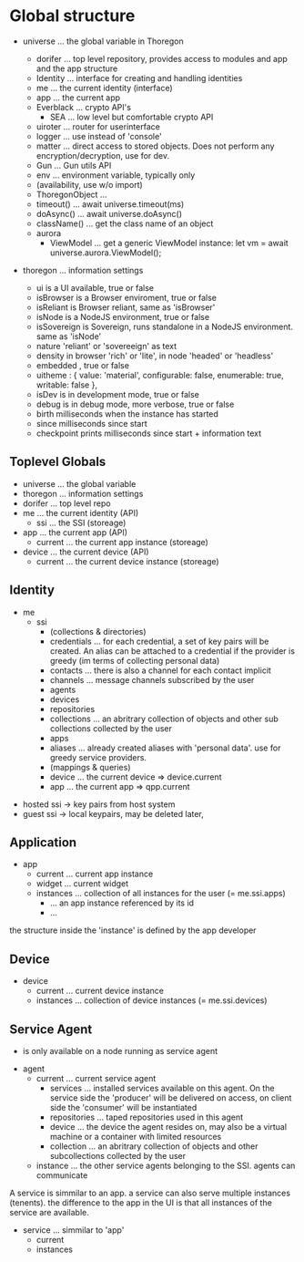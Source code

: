# Global structure

+ universe    ... the global variable in Thoregon
    + dorifer           ... top level repository, provides access to modules and app and the app structure
    + Identity          ... interface for creating and handling identities
    + me                ... the current identity (interface)
    + app               ... the current app 
    + Everblack         ... crypto API's
        + SEA           ... low level but comfortable crypto API 
    + uiroter           ... router for userinterface
    + logger            ... use instead of 'console'
    + matter            ... direct access to stored objects. Does not perform any encryption/decryption, use for dev. 
    + Gun               ... Gun utils API
    + env               ... environment variable, typically only 
    - (availability, use w/o import) 
    + ThoregonObject    ... 
    + timeout()         ... await universe.timeout(ms)
    + doAsync()         ... await universe.doAsync()
    + className()       ... get the class name of an object
    + aurora
        + ViewModel     ... get a generic ViewModel instance: let vm = await universe.aurora.ViewModel();

+ thoregon    ... information settings
    + ui                is a UI available, true or false
    + isBrowser         is a Browser enviroment, true or false
    + isReliant         is Browser reliant, same as 'isBrowser' 
    + isNode            is a NodeJS environment, true or false
    + isSovereign       is Sovereign, runs standalone in a NodeJS environment. same as 'isNode'
    + nature            'reliant' or 'sovereeign' as text
    + density           in browser 'rich' or 'lite', in node 'headed' or 'headless'
    + embedded          , true or false
    + uitheme           : { value: 'material', configurable: false, enumerable: true, writable: false },
    + isDev             is in development mode, true or false
    + debug             is in debug mode, more verbose, true or false
    + birth             milliseconds when the instance has started
    + since             milliseconds since start
    + checkpoint        prints milliseconds since start + information text
    
## Toplevel Globals

+ universe              ... the global variable
+ thoregon              ... information settings
+ dorifer               ... top level repo
+ me                    ... the current identity (API)
    + ssi               ... the SSI (storeage)
+ app                   ... the current app (API)
    + current           ... the current app instance (storeage)
+ device                ... the current device (API)
    + current             ... the current device instance (storeage)

## Identity

+ me
    + ssi
        - (collections & directories)
        + credentials   ... for each credential, a set of key pairs will be created. An alias can be attached to a credential if the provider is greedy (im terms of collecting personal data) 
        + contacts      ... there is also a channel for each contact implicit
        + channels      ... message channels subscribed by the user
        + agents
        + devices
        + repositories
        + collections   ... an abritrary collection of objects and other sub collections collected by the user
        + apps
        + aliases       ... already created aliases with 'personal data'. use for greedy service providers.
        -  (mappings & queries)
        + device        ... the current device  => device.current
        + app           ... the current app     => qpp.current

- hosted ssi -> key pairs from host system
- guest ssi  -> local keypairs, may be deleted later, 

## Application

+ app
    + current           ... current app instance
    + widget            ... current widget
    + instances         ... collection of all instances for the user (= me.ssi.apps)
        + <instanceid>      ... an app instance referenced by its id
        + <instanceid>...

the structure inside the 'instance' is defined by the app developer

## Device

+ device
    + current           ... current device instance
    + instances         ... collection of device instances (= me.ssi.devices)

## Service Agent
- is only available on a node running as service agent

+ agent
    + current           ... current service agent
        + services      ... installed services available on this agent. On the service side the 'producer' will be delivered on access, on client side the 'consumer' will be instantiated
        + repositories  ... taped repositories used in this agent
        + device        ... the device the agent resides on, may also be a virtual machine or a container with limited resources
        + collection    ... an abritrary collection of objects and other subcollections collected by the user
    + instance          ... the other service agents belonging to the SSI. agents can communicate
        
A service is simmilar to an app. a service can also serve multiple instances (tenents).
the difference to the app in the UI is that all instances of the service are available.

+ service               ... simmilar to 'app'
    + current
    + instances

